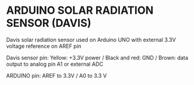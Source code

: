 # ARDUINO SOLAR RADIATION SENSOR (DAVIS)
Davis solar radiation sensor used on Arduino UNO with external 3.3V voltage reference on AREF pin

Davis sensor pin:
  Yellow: +3.3V power / 
  Black and red: GND / 
  Brown: data output to analog pin A1 or external ADC

ARDUINO pin:
  AREF to 3.3V / 
  A0 to 3.3 V
  
